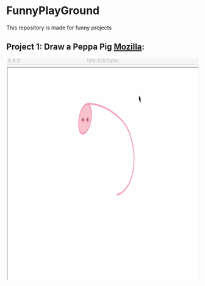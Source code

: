# FunnyPlayGround
This repository is made for funny projects
## Project 1: Draw a Peppa Pig [Mozilla](https://github.com/WeisongZhao/FunnyPlayGround/blob/master/DrawPig%20v2.0.py):
  <div align=center><center><img src="./resource/DrawPig.gif" height="580"></center>
